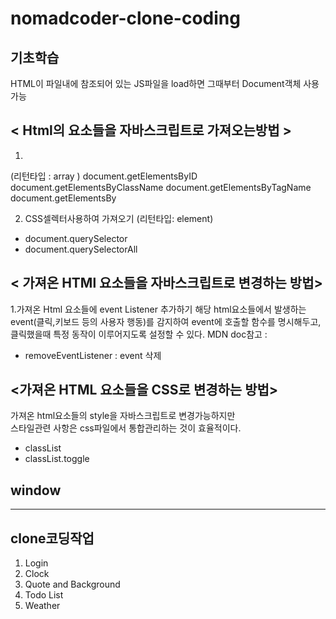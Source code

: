 # nomadcoder-clone-coding
## 기초학습 
HTML이 파일내에 참조되어 있는 JS파일을 load하면 그때부터 Document객체 사용가능


## < Html의 요소들을 자바스크립트로 가져오는방법 >
1.
(리턴타입 : array )
document.getElementsByID
  document.getElementsByClassName
  document.getElementsByTagName
  document.getElementsBy

2. CSS셀렉터사용하여 가져오기
(리턴타입: element)
- document.querySelector
- document.querySelectorAll


## < 가져온 HTMl 요소들을 자바스크립트로 변경하는 방법>
1.가져온 Html 요소들에 event Listener 추가하기
해당 html요소들에서 발생하는 event(클릭,키보드 등의 사용자 행동)를 감지하여
event에 호출할 함수를 명시해두고, 클릭했을때 특정 동작이 이루어지도록 설정할 수 있다.
MDN doc참고 : 
  - removeEventListener  : event 삭제 

## <가져온 HTML 요소들을 CSS로 변경하는 방법>
가져온 html요소들의 style을 자바스크립트로 변경가능하지만   
스타일관련 사항은 css파일에서 통합관리하는 것이 효율적이다.   
  - classList 
  - classList.toggle



## window 


---
## clone코딩작업
1. Login
2. Clock
3. Quote and Background
4. Todo List
5. Weather
